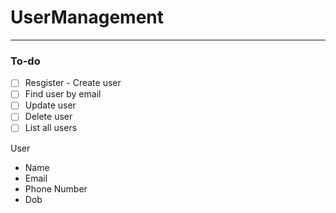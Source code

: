 # UserManagement
---
### To-do
- [ ] Resgister - Create user 
- [ ] Find user by email
- [ ] Update user
- [ ] Delete user
- [ ] List all users

User
- Name
- Email
- Phone Number
- Dob

